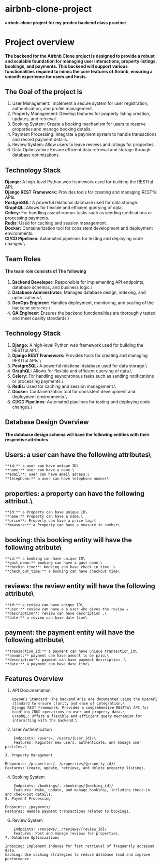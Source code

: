 # airbnb-clone-project
#### airbnb-clone project for my prodev backend class practice
# Project overview
#### The backend for the Airbnb Clone project is designed to provide a robust and scalable foundation for managing user interactions, property listings, bookings, and payments. This backend will support various functionalities required to mimic the core features of Airbnb, ensuring a smooth experience for users and hosts.
## The Goal of the project is
1. User Management: Implement a secure system for user registration, authentication, and profile management.
2. Property Management: Develop features for property listing creation, updates, and retrieval.
3. Booking System: Create a booking mechanism for users to reserve properties and manage booking details.
4. Payment Processing: Integrate a payment system to handle transactions and record payment details.
5. Review System: Allow users to leave reviews and ratings for properties.
6. Data Optimization: Ensure efficient data retrieval and storage through database optimizations.
## Technology Stack
**Django:** A high-level Python web framework used for building the RESTful API.\
**Django REST Framework:** Provides tools for creating and managing RESTful APIs.\
**PostgreSQL:** A powerful relational database used for data storage.\
**GraphQL:** Allows for flexible and efficient querying of data.\
**Celery:** For handling asynchronous tasks such as sending notifications or processing payments.\
**Redis:** Used for caching and session management.\
**Docker:** Containerization tool for consistent development and deployment environments.\
**CI/CD Pipelines:** Automated pipelines for testing and deploying code changes.\
## Team Roles
#### The team role consists of The following
1. **Backend Developer:** Responsible for implementing API endpoints, database schemas, and business logic.\
2. **Database Administrator:** Manages database design, indexing, and optimizations.\
3. **DevOps Engineer:** Handles deployment, monitoring, and scaling of the backend services.\
4. **QA Engineer:** Ensures the backend functionalities are thoroughly tested and meet quality standards.\

## Technology Stack
1. **Django:** A high-level Python web framework used for building the RESTful API.\
2. **Django REST Framework:** Provides tools for creating and managing RESTful APIs.\
3. **PostgreSQL:** A powerful relational database used for data storage.\
4. **GraphQL:** Allows for flexible and efficient querying of data.\
5. **Celery:** For handling asynchronous tasks such as sending notifications or processing payments.\
6. **Redis:** Used for caching and session management.\
7. **Docker:** Containerization tool for consistent development and deployment environments.\
8. **CI/CD Pipelines:** Automated pipelines for testing and deploying code changes.\
## Database Design Overview
#### The database design schema will have the following entities with their respective attributes
**Users:** a user can have the following attributes\
-
    **id:** a user can have unique ID\
    **name:** user can have a name.\
    **email**: user can have email adress.\
    **telephone:** a user can have telephone number\

**properties:** a property can have the following attribut.\
-
    **id:** a Property can have unique ID\
    **name:** Property can have a name.\
    **price**: Property can have a price tag.\
    **measure:** a Property can have a measure in number\

**booking:** this booking entity will have the following atribute\
-
    **id:** a booking can have unique ID\
    **gust_name:** booking can have a gust name.\
    **checkin_time**: booking can have check_in time .\
    **check_out_time:** a booking can have checkout time\

**reviews**: the review entity will have the following attribute\
-
    **id:** a review can have unique ID\
    **user:** review can have a a user who gives the review.\
    **description**: review can have description .\
    **date:** a review can have date time\

**payment:** the payment entity will have the following attribute\
-
    **transaction_id:** a payment can have unique transaction_id\
    **amount:** payment can have amount to be paid.\
    **description**: payment can have payment description .\
    **date:** a payment can have date time\

 ## Features Overview
1. API Documentation
    ```
    OpenAPI Standard: The backend APIs are documented using the OpenAPI standard to ensure clarity and ease of integration.\
    Django REST Framework: Provides a comprehensive RESTful API for handling CRUD operations on user and property data.\
    GraphQL: Offers a flexible and efficient query mechanism for interacting with the backend.\
    
2. User Authentication
```
    Endpoints: /users/, /users/{user_id}/\
    Features: Register new users, authenticate, and manage user profiles.\
    
3. Property Management
```
    Endpoints: /properties/, /properties/{property_id}/
    Features: Create, update, retrieve, and delete property listings.
4. Booking System
```
    Endpoints: /bookings/, /bookings/{booking_id}/
    Features: Make, update, and manage bookings, including check-in and check-out details.
5. Payment Processing
```
    Endpoints: /payments/
    Features: Handle payment transactions related to bookings.
6. Review System
```
    Endpoints: /reviews/, /reviews/{review_id}/
    Features: Post and manage reviews for properties.
7. Database Optimizations
```
    Indexing: Implement indexes for fast retrieval of frequently accessed data.
    Caching: Use caching strategies to reduce database load and improve performance.